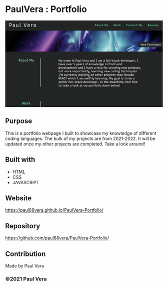 # PaulVera : Portfolio

![screenshot](https://github.com/paul88vera/PaulVera-Portfolio/blob/main/assets/images/portfolio-webpage.png)

## Purpose
This is a portfolio webpage I built to showcase my knowledge of different coding languages. The bulk of my projects are from 2021-2022. It will be updated once my other projects are completed. Take a look around!

## Built with
* HTML
* CSS
* JAVASCRIPT

## Website
https://paul88vera.github.io/PaulVera-Portfolio/

## Repository
https://github.com/paul88vera/PaulVera-Portfolio/

## Contribution
Made by Paul Vera

### ©2021 Paul Vera
